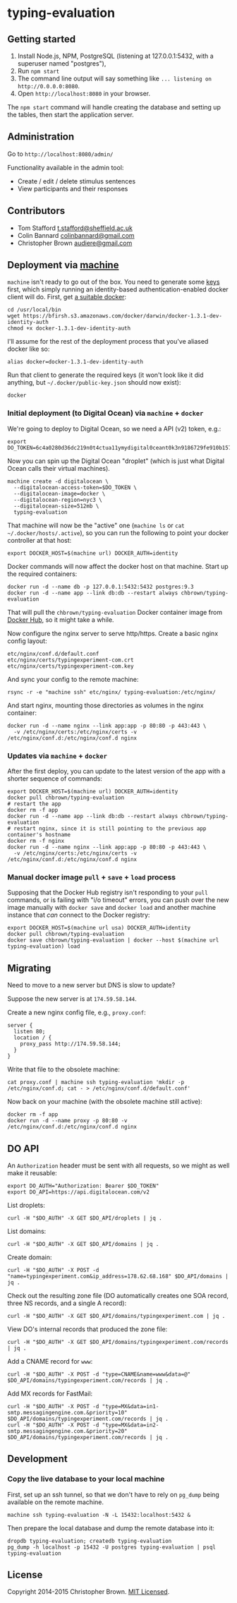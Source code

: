 # typing-evaluation


## Getting started

1. Install Node.js, NPM, PostgreSQL (listening at 127.0.0.1:5432, with a superuser named "postgres"),
2. Run `npm start`
3. The command line output will say something like `... listening on http://0.0.0.0:8080`.
4. Open `http://localhost:8080` in your browser.

The `npm start` command will handle creating the database and setting up the tables, then start the application server.


## Administration

Go to `http://localhost:8080/admin/`

Functionality available in the admin tool:

* Create / edit / delete stimulus sentences
* View participants and their responses


## Contributors

* Tom Stafford <t.stafford@sheffield.ac.uk>
* Colin Bannard <colinbannard@gmail.com>
* Christopher Brown <audiere@gmail.com>


## Deployment via [machine](https://github.com/docker/machine)

`machine` isn't ready to go out of the box. You need to generate some [keys](https://github.com/docker/docker/issues/7667) first, which simply running an identity-based authentication-enabled docker client will do. First, get [a suitable docker](https://github.com/docker/machine#try-it-out):

    cd /usr/local/bin
    wget https://bfirsh.s3.amazonaws.com/docker/darwin/docker-1.3.1-dev-identity-auth
    chmod +x docker-1.3.1-dev-identity-auth

I'll assume for the rest of the deployment process that you've aliased docker like so:

    alias docker=docker-1.3.1-dev-identity-auth

Run that client to generate the required keys (it won't look like it did anything, but `~/.docker/public-key.json` should now exist):

    docker


### Initial deployment (to Digital Ocean) via `machine` + `docker`

We're going to deploy to Digital Ocean, so we need a API (v2) token, e.g.:

    export DO_TOKEN=6c4a0280d36dc219n0t4ctua11ymydigital0ceant0k3n9186729fe910b157bb

Now you can spin up the Digital Ocean "droplet" (which is just what Digital Ocean calls their virtual machines).

    machine create -d digitalocean \
      --digitalocean-access-token=$DO_TOKEN \
      --digitalocean-image=docker \
      --digitalocean-region=nyc3 \
      --digitalocean-size=512mb \
      typing-evaluation

That machine will now be the "active" one (`machine ls` or `cat ~/.docker/hosts/.active`), so you can run the following to point your docker controller at that host:

    export DOCKER_HOST=$(machine url) DOCKER_AUTH=identity

Docker commands will now affect the docker host on that machine. Start up the required containers:

    docker run -d --name db -p 127.0.0.1:5432:5432 postgres:9.3
    docker run -d --name app --link db:db --restart always chbrown/typing-evaluation

That will pull the `chbrown/typing-evaluation` Docker container image from [Docker Hub](https://registry.hub.docker.com/u/chbrown/typing-evaluation/), so it might take a while.

Now configure the nginx server to serve http/https. Create a basic nginx config layout:

    etc/nginx/conf.d/default.conf
    etc/nginx/certs/typingexperiment-com.crt
    etc/nginx/certs/typingexperiment-com.key

And sync your config to the remote machine:

    rsync -r -e "machine ssh" etc/nginx/ typing-evaluation:/etc/nginx/

And start nginx, mounting those directories as volumes in the nginx container:

    docker run -d --name nginx --link app:app -p 80:80 -p 443:443 \
      -v /etc/nginx/certs:/etc/nginx/certs -v /etc/nginx/conf.d:/etc/nginx/conf.d nginx


### Updates via `machine` + `docker`

After the first deploy, you can update to the latest version of the app with a shorter sequence of commands:

    export DOCKER_HOST=$(machine url) DOCKER_AUTH=identity
    docker pull chbrown/typing-evaluation
    # restart the app
    docker rm -f app
    docker run -d --name app --link db:db --restart always chbrown/typing-evaluation
    # restart nginx, since it is still pointing to the previous app container's hostname
    docker rm -f nginx
    docker run -d --name nginx --link app:app -p 80:80 -p 443:443 \
      -v /etc/nginx/certs:/etc/nginx/certs -v /etc/nginx/conf.d:/etc/nginx/conf.d nginx


### Manual docker image `pull` + `save` + `load` process

Supposing that the Docker Hub registry isn't responding to your `pull` commands, or is failing with "i/o timeout" errors, you can push over the new image manually with `docker save` and `docker load` and another machine instance that _can_ connect to the Docker registry:

    export DOCKER_HOST=$(machine url usa) DOCKER_AUTH=identity
    docker pull chbrown/typing-evaluation
    docker save chbrown/typing-evaluation | docker --host $(machine url typing-evaluation) load


## Migrating

Need to move to a new server but DNS is slow to update?

Suppose the new server is at `174.59.58.144`.

Create a new nginx config file, e.g., `proxy.conf`:

    server {
      listen 80;
      location / {
        proxy_pass http://174.59.58.144;
      }
    }

Write that file to the obsolete machine:

    cat proxy.conf | machine ssh typing-evaluation 'mkdir -p /etc/nginx/conf.d; cat - > /etc/nginx/conf.d/default.conf'

Now back on your machine (with the obsolete machine still active):

    docker rm -f app
    docker run -d --name proxy -p 80:80 -v /etc/nginx/conf.d:/etc/nginx/conf.d nginx


## DO API

An `Authorization` header must be sent with all requests, so we might as well make it reusable:

    export DO_AUTH="Authorization: Bearer $DO_TOKEN"
    export DO_API=https://api.digitalocean.com/v2

List droplets:

    curl -H "$DO_AUTH" -X GET $DO_API/droplets | jq .

List domains:

    curl -H "$DO_AUTH" -X GET $DO_API/domains | jq .

Create domain:

    curl -H "$DO_AUTH" -X POST -d "name=typingexperiment.com&ip_address=178.62.68.168" $DO_API/domains | jq .

Check out the resulting zone file (DO automatically creates one SOA record, three NS records, and a single A record):

    curl -H "$DO_AUTH" -X GET $DO_API/domains/typingexperiment.com | jq .

View DO's internal records that produced the zone file:

    curl -H "$DO_AUTH" -X GET $DO_API/domains/typingexperiment.com/records | jq .

Add a CNAME record for `www`:

    curl -H "$DO_AUTH" -X POST -d "type=CNAME&name=www&data=@" $DO_API/domains/typingexperiment.com/records | jq .

Add MX records for FastMail:

    curl -H "$DO_AUTH" -X POST -d "type=MX&data=in1-smtp.messagingengine.com.&priority=10" $DO_API/domains/typingexperiment.com/records | jq .
    curl -H "$DO_AUTH" -X POST -d "type=MX&data=in2-smtp.messagingengine.com.&priority=20" $DO_API/domains/typingexperiment.com/records | jq .


## Development

### Copy the live database to your local machine

First, set up an ssh tunnel, so that we don't have to rely on `pg_dump` being available on the remote machine.

    machine ssh typing-evaluation -N -L 15432:localhost:5432 &

Then prepare the local database and dump the remote database into it:

    dropdb typing-evaluation; createdb typing-evaluation
    pg_dump -h localhost -p 15432 -U postgres typing-evaluation | psql typing-evaluation


## License

Copyright 2014-2015 Christopher Brown. [MIT Licensed](http://opensource.org/licenses/MIT).
